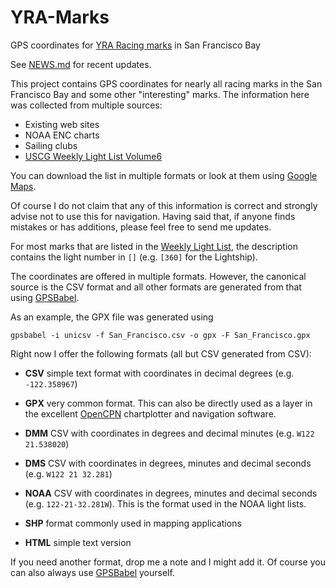 YRA-Marks
=========

GPS coordinates for [YRA Racing marks][chart] in San Francisco Bay

See [NEWS.md](NEWS.md) for recent updates.

This project contains GPS coordinates for nearly all racing marks in the San
Francisco Bay and some other "interesting" marks.  The information here was
collected from multiple sources:

 * Existing web sites
 * NOAA ENC charts
 * Sailing clubs
 * [USCG Weekly Light List Volume6][llv6]

You can download the list in multiple formats or look at them using [Google Maps][chart].
   
Of course I do not claim that any of this information is correct and strongly
advise not to use this for navigation.  Having said that, if anyone finds
mistakes or has additions, please feel free to send me updates.

For most marks that are listed in the [Weekly Light List][llv6], the description
contains the light number in `[]` (e.g. `[360]` for the Lightship).

The coordinates are offered in multiple formats.  However, the canonical source
is the CSV format and all other formats are generated from that using
[GPSBabel](http://www.gpsbabel.org/).

As an example, the GPX file was generated using

    gpsbabel -i unicsv -f San_Francisco.csv -o gpx -F San_Francisco.gpx

Right now I offer the following formats (all but CSV generated from CSV):

 * **CSV** simple text format with coordinates in decimal degrees (e.g. `-122.358967`)
 
 * **GPX** very common format.  This can also be directly used as a layer in the
   excellent [OpenCPN](http://opencpn.org/ocpn/) chartplotter and navigation
   software.
 
 * **DMM** CSV with coordinates in degrees and decimal minutes (e.g. `W122 21.538020`)

 * **DMS** CSV with coordinates in degrees, minutes and decimal seconds (e.g. `W122 21 32.281`)

 * **NOAA** CSV with coordinates in degrees, minutes and decimal seconds
   (e.g. `122-21-32.281W`).  This is the format used in the NOAA light lists.

 * **SHP** format commonly used in mapping applications

 * **HTML** simple text version

If you need another format, drop me a note and I might add it.  Of course you
can also always use [GPSBabel](http://www/gpsbabel.org/) yourself.
   
[llv6]: http://www.navcen.uscg.gov/?pageName=lightListWeeklyUpdates
[chart]: https://drive.google.com/open?id=1-9oOlBeR2zTQUb8ltyKwN68LgAvBEaYQ&usp=sharing
